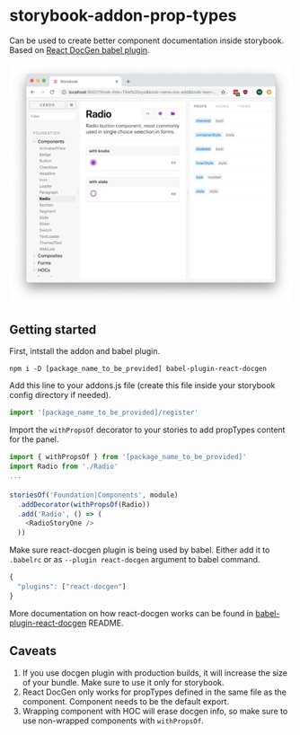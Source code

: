 # storybook-addon-prop-types

Can be used to create better component documentation inside storybook.
Based on [React DocGen babel plugin](https://github.com/storybooks/babel-plugin-react-docgen).

![panel screenshot](./screenshot.png)

## Getting started

First, intstall the addon and babel plugin.

```
npm i -D [package_name_to_be_provided] babel-plugin-react-docgen
```

Add this line to your addons.js file (create this file inside your storybook config directory if needed).

```javascript
import '[package_name_to_be_provided]/register'
```

Import the `withPropsOf` decorator to your stories to add propTypes content for the panel.

```javascript
import { withPropsOf } from '[package_name_to_be_provided]'
import Radio from './Radio'
...

storiesOf('Foundation|Components', module)
  .addDecorator(withPropsOf(Radio))
  .add('Radio', () => (
    <RadioStoryOne />
  ))
```

Make sure react-docgen plugin is being used by babel. Either add it to `.babelrc` or as `--plugin react-docgen` argument to babel command.

```javascript
{
  "plugins": ["react-docgen"]
}
```

More documentation on how react-docgen works can be found in [babel-plugin-react-docgen](https://github.com/storybooks/babel-plugin-react-docgen) README.

## Caveats

1. If you use docgen plugin with production builds, it will increase the size of your bundle. Make sure to use it only for storybook.
2. React DocGen only works for propTypes defined in the same file as the component. Component needs to be the default export.
3. Wrapping component with HOC will erase docgen info, so make sure to use non-wrapped components with `withPropsOf`.
